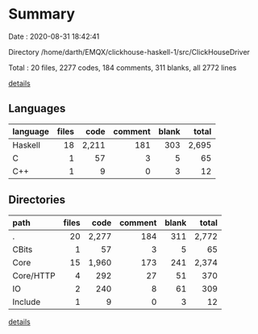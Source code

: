 # Summary

Date : 2020-08-31 18:42:41

Directory /home/darth/EMQX/clickhouse-haskell-1/src/ClickHouseDriver

Total : 20 files,  2277 codes, 184 comments, 311 blanks, all 2772 lines

[details](details.md)

## Languages
| language | files | code | comment | blank | total |
| :--- | ---: | ---: | ---: | ---: | ---: |
| Haskell | 18 | 2,211 | 181 | 303 | 2,695 |
| C | 1 | 57 | 3 | 5 | 65 |
| C++ | 1 | 9 | 0 | 3 | 12 |

## Directories
| path | files | code | comment | blank | total |
| :--- | ---: | ---: | ---: | ---: | ---: |
| . | 20 | 2,277 | 184 | 311 | 2,772 |
| CBits | 1 | 57 | 3 | 5 | 65 |
| Core | 15 | 1,960 | 173 | 241 | 2,374 |
| Core/HTTP | 4 | 292 | 27 | 51 | 370 |
| IO | 2 | 240 | 8 | 61 | 309 |
| Include | 1 | 9 | 0 | 3 | 12 |

[details](details.md)